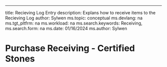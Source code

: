 ---
title: Recieving Log Entry
description: Explans how to receive items to the Recieving Log
author: Sylwen
ms.topic: conceptual
ms.devlang: na
ms.tgt_pltfrm: na
ms.workload: na
ms.search.keywords: Receiving, 
ms.search.form: na
ms.date: 01/16/2024
ms.author: Sylwen


# Purchase Receiving - Certified Stones

